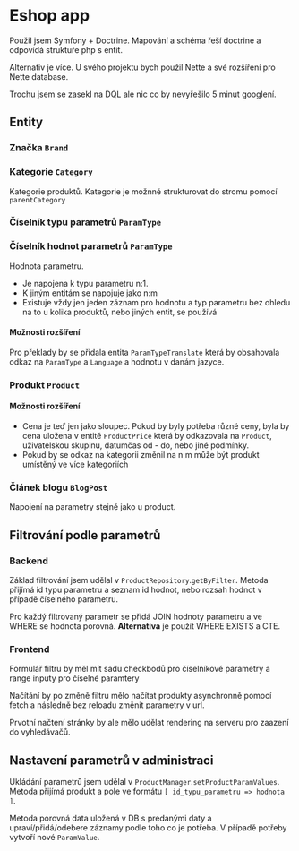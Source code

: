 # Eshop app

Použil jsem Symfony + Doctrine. Mapování a schéma řeší doctrine a odpovídá struktuře php s entit.

Alternativ je více. U svého projektu bych použil Nette a své rozšíření pro Nette database.

Trochu jsem se zasekl na DQL ale nic co by nevyřešilo 5 minut googlení.

## Entity

### Značka `Brand`

### Kategorie `Category`

Kategorie produktů. Kategorie je možnné strukturovat do stromu pomocí `parentCategory`

### Číselník typu parametrů `ParamType`

### Číselník hodnot parametrů `ParamType`

Hodnota parametru. 

 - Je napojena k typu parametru n:1.
 - K jiným entitám se napojuje jako n:m
 - Existuje vždy jen jeden záznam pro hodnotu a typ parametru bez ohledu na to u kolika produktů, nebo jiných entit, se používá

#### Možnosti rozšíření

Pro překlady by se přidala entita `ParamTypeTranslate` která by obsahovala odkaz na `ParamType` a `Language` a hodnotu v danám jazyce.

### Produkt `Product`

#### Možnosti rozšíření

 - Cena je teď jen jako sloupec. Pokud by byly potřeba různé ceny, byla by cena uložena v entitě `ProductPrice` která by odkazovala na `Product`, uživatelskou skupinu, datumčas od - do, nebo jiné podmínky.
 - Pokud by se odkaz na kategorii změnil na n:m může být produkt umístěný ve více kategoriích

### Článek blogu `BlogPost`

Napojení na parametry stejně jako u product.

## Filtrování podle parametrů

### Backend

Základ filtrování jsem udělal v `ProductRepository`.`getByFilter`. Metoda přijímá id typu parametru a seznam id hodnot, nebo rozsah hodnot v případě číselného parametru.

Pro každý filtrovaný parametr se přidá JOIN hodnoty parametru a ve WHERE se hodnota porovná.
**Alternativa** je použít WHERE EXISTS a CTE.

### Frontend

Formulář filtru by měl mít sadu checkbodů pro číselníkové parametry a range inputy pro číselné paramtery

Načítání by po změně filtru mělo načítat produkty asynchronně pomocí fetch a následně bez reloadu změnit parametry v url.

Prvotní načtení stránky by ale mělo udělat rendering na serveru pro zaazení do vyhledávačů.

## Nastavení parametrů v administraci

Ukládání parametrů jsem udělal v `ProductManager`.`setProductParamValues`. Metoda přijímá produkt a pole ve formátu `[ id_typu_parametru => hodnota ]`.

Metoda porovná data uložená v DB s predanými daty a upraví/přidá/odebere záznamy podle toho co je potřeba. V případě potřeby vytvoří nové `ParamValue`.